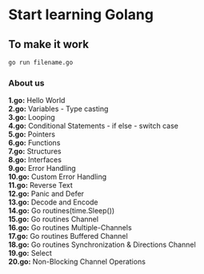 # Start learning Golang

## To make it work 
```sh
go run filename.go
```

### About us

<b>1.go:</b> Hello World <br/>
<b>2.go:</b> Variables - Type casting <br/>
<b>3.go:</b> Looping <br/>
<b>4.go:</b> Conditional Statements - if else - switch case <br/>
<b>5.go:</b> Pointers <br/>
<b>6.go:</b> Functions <br/>
<b>7.go:</b> Structures <br/>
<b>8.go:</b> Interfaces <br/>
<b>9.go:</b> Error Handling <br/>
<b>10.go:</b> Custom Error Handling <br/>
<b>11.go:</b> Reverse Text <br/>
<b>12.go:</b> Panic and Defer <br/>
<b>13.go:</b> Decode and Encode <br/>
<b>14.go:</b> Go routines(time.Sleep()) <br/>
<b>15.go:</b> Go routines Channel <br/>
<b>16.go:</b> Go routines Multiple-Channels <br/>
<b>17.go:</b> Go routines Buffered Channel <br/>
<b>18.go:</b> Go routines Synchronization & Directions Channel <br/>
<b>19.go:</b> Select <br/>
<b>20.go:</b> Non-Blocking Channel Operations <br/>
